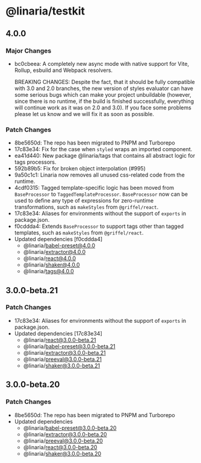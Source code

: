 # @linaria/testkit

## 4.0.0

### Major Changes

- bc0cbeea: A completely new async mode with native support for Vite, Rollup, esbuild and Webpack resolvers.

  BREAKING CHANGES: Despite the fact, that it should be fully compatible with 3.0 and 2.0 branches, the new version of styles evaluator can have some serious bugs which can make your project unbuildable (however, since there is no runtime, if the build is finished successfully, everything will continue work as it was on 2.0 and 3.0). If you face some problems please let us know and we will fix it as soon as possible.

### Patch Changes

- 8be5650d: The repo has been migrated to PNPM and Turborepo
- 17c83e34: Fix for the case when `styled` wraps an imported component.
- ea41d440: New package @linaria/tags that contains all abstract logic for tags processors.
- 592b89b5: Fix for broken object interpolation (#995)
- 9a50c1c1: Linaria now removes all unused css-related code from the runtime.
- 4cdf0315: Tagged template-specific logic has been moved from `BaseProcessor` to `TaggedTemplateProcessor`. `BaseProcessor` now can be used to define any type of expressions for zero-runtime transformations, such as `makeStyles` from `@griffel/react`.
- 17c83e34: Aliases for environments without the support of `exports` in package.json.
- f0cddda4: Extends `BaseProcessor` to support tags other than tagged templates, such as `makeStyles` from `@griffel/react`.
- Updated dependencies [f0cddda4]
  - @linaria/babel-preset@4.0.0
  - @linaria/extractor@4.0.0
  - @linaria/react@4.0.0
  - @linaria/shaker@4.0.0
  - @linaria/tags@4.0.0

## 3.0.0-beta.21

### Patch Changes

- 17c83e34: Aliases for environments without the support of `exports` in package.json.
- Updated dependencies [17c83e34]
  - @linaria/react@3.0.0-beta.21
  - @linaria/babel-preset@3.0.0-beta.21
  - @linaria/extractor@3.0.0-beta.21
  - @linaria/preeval@3.0.0-beta.21
  - @linaria/shaker@3.0.0-beta.21

## 3.0.0-beta.20

### Patch Changes

- 8be5650d: The repo has been migrated to PNPM and Turborepo
- Updated dependencies
  - @linaria/babel-preset@3.0.0-beta.20
  - @linaria/extractor@3.0.0-beta.20
  - @linaria/preeval@3.0.0-beta.20
  - @linaria/react@3.0.0-beta.20
  - @linaria/shaker@3.0.0-beta.20
